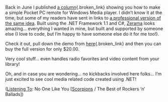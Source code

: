 Back in June I published [a column](http://msdn.microsoft.com/vbasic/using/columns/code4fun/default.aspx?pull=/library/en-us/dncodefun/html/code4fun06272003.asp){.broken_link} showing you how to make a simple Pocket PC remote for Windows Media player. I didn&#8217;t know it at the time, but some of my readers have sent in links to [a professional version of the same idea](http://www.zerama.net/). Built using the .NET Framework 1.1 and C#, [Zerama](http://www.zerama.net/) looks amazing&#8230; everything I wanted in mine, but built and supported by someone else (I love to code, but I&#8217;m happy to have someone else do it for me too!).
  


Check it out, pull down the demo from [here](http://www.zerama.net/download2.aspx){.broken_link} and then you can buy the full version for only $20.00.

Very cool stuff&#8230; even handles radio favorites and video content from your library!

Oh, and in case you are wondering&#8230; no kickbacks involved here folks&#8230; I&#8217;m just excited to see cool media related code created using .NET! 

<div class="media">
  (<a href="http://msdn.microsoft.com/library/en-us/dncodefun/html/code4fun04252003.asp" class="broken_link">Listening To</a>: No One Like You [<a href="http://www.windowsmedia.com/mg/search.asp?srch=Scorpions">Scorpions</a> / The Best of Rockers &#8216;n&#8217; Ballads])
</div>
